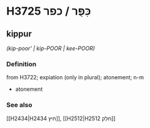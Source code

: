 # H3725 כִּפֻּר / כפר

## kippur

_(kip-poor' | kip-POOR | kee-POOR)_

### Definition

from H3722; expiation (only in plural); atonement; n-m

- atonement

### See also

[[H2434|H2434 חיץ]], [[H2512|H2512 חלק]]
